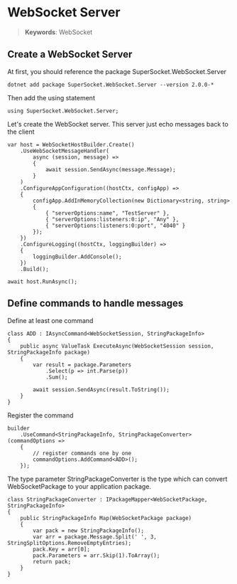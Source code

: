 # WebSocket Server

> __Keywords__: WebSocket

## Create a WebSocket Server

At first, you should reference the package SuperSocket.WebSocket.Server

    dotnet add package SuperSocket.WebSocket.Server --version 2.0.0-*

Then add the using statement

    using SuperSocket.WebSocket.Server;


Let's create the WebSocket server. This server just echo messages back to the client


    var host = WebSocketHostBuilder.Create()
        .UseWebSocketMessageHandler(
            async (session, message) =>
            {
                await session.SendAsync(message.Message);
            }
        )
        .ConfigureAppConfiguration((hostCtx, configApp) =>
        {
            configApp.AddInMemoryCollection(new Dictionary<string, string>
            {
                { "serverOptions:name", "TestServer" },
                { "serverOptions:listeners:0:ip", "Any" },
                { "serverOptions:listeners:0:port", "4040" }
            });
        })
        .ConfigureLogging((hostCtx, loggingBuilder) =>
        {
            loggingBuilder.AddConsole();
        })
        .Build();

    await host.RunAsync();



## Define commands to handle messages

Define at least one command

    class ADD : IAsyncCommand<WebSocketSession, StringPackageInfo>
    {
        public async ValueTask ExecuteAsync(WebSocketSession session, StringPackageInfo package)
        {
            var result = package.Parameters
                .Select(p => int.Parse(p))
                .Sum();

            await session.SendAsync(result.ToString());
        }
    }

Register the command

    builder
        .UseCommand<StringPackageInfo, StringPackageConverter>(commandOptions =>
        {
            // register commands one by one
            commandOptions.AddCommand<ADD>();
        });


The type parameter StringPackageConverter is the type which can convert WebSocketPackage to your application package.

    class StringPackageConverter : IPackageMapper<WebSocketPackage, StringPackageInfo>
    {
        public StringPackageInfo Map(WebSocketPackage package)
        {
            var pack = new StringPackageInfo();
            var arr = package.Message.Split(' ', 3, StringSplitOptions.RemoveEmptyEntries);
            pack.Key = arr[0];
            pack.Parameters = arr.Skip(1).ToArray();
            return pack;
        }
    }